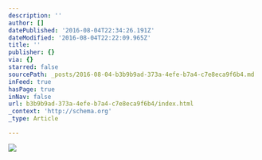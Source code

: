 ```yaml
---
description: ''
author: []
datePublished: '2016-08-04T22:34:26.191Z'
dateModified: '2016-08-04T22:22:09.965Z'
title: ''
publisher: {}
via: {}
starred: false
sourcePath: _posts/2016-08-04-b3b9b9ad-373a-4efe-b7a4-c7e8eca9f6b4.md
inFeed: true
hasPage: true
inNav: false
url: b3b9b9ad-373a-4efe-b7a4-c7e8eca9f6b4/index.html
_context: 'http://schema.org'
_type: Article

---
```

![](https://the-grid-user-content.s3-us-west-2.amazonaws.com/7c5e0bc4-bec4-4e10-af76-242b53f35696.jpg)